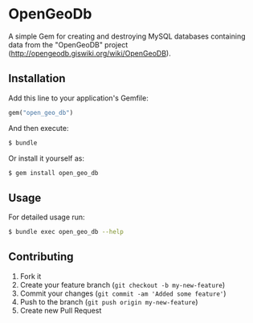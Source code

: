 # OpenGeoDb

A simple Gem for creating and destroying MySQL databases containing data
from the "OpenGeoDB" project (http://opengeodb.giswiki.org/wiki/OpenGeoDB).

## Installation

Add this line to your application's Gemfile:

```ruby
gem("open_geo_db")
```

And then execute:

```bash
$ bundle
```

Or install it yourself as:

```bash
$ gem install open_geo_db
```

## Usage

For detailed usage run:

```bash
$ bundle exec open_geo_db --help
```

## Contributing

1. Fork it
2. Create your feature branch (`git checkout -b my-new-feature`)
3. Commit your changes (`git commit -am 'Added some feature'`)
4. Push to the branch (`git push origin my-new-feature`)
5. Create new Pull Request
